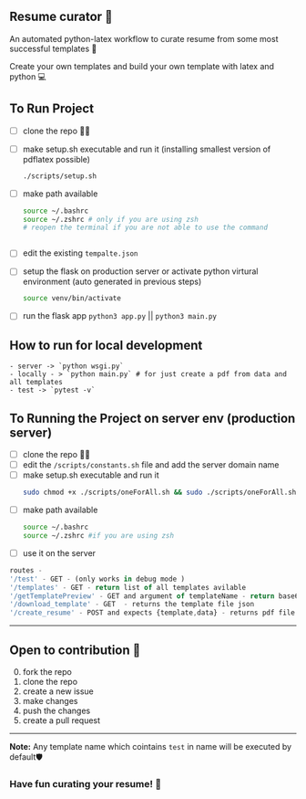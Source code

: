 ## Resume curator 🎯

An automated python-latex workflow to curate resume from some most successful templates 📄

Create your own templates and build your own template with latex and python 💻

## To Run Project

- [ ] clone the repo 👯‍♀️
- [ ] make setup.sh executable and run it (installing smallest version of pdflatex possible)
  ```bash
  ./scripts/setup.sh
  ```
- [ ] make path available

  ```bash
  source ~/.bashrc
  source ~/.zshrc # only if you are using zsh
  # reopen the terminal if you are not able to use the command
  ```

  ```

  ```

- [ ] edit the existing `tempalte.json`
- [ ] setup the flask on production server or activate python virtural environment (auto generated in previous steps)
  ```bash
  source venv/bin/activate
  ```
- [ ] run the flask app `python3 app.py` || `python3 main.py`

## How to run for local development

    - server -> `python wsgi.py`
    - locally - > `python main.py` # for just create a pdf from data and all templates
    - test -> `pytest -v`

## To Running the Project on server env (production server)

- [ ] clone the repo 👯‍♀️
- [ ] edit the `/scripts/constants.sh` file and add the server domain name
- [ ] make setup.sh executable and run it
  ```bash
  sudo chmod +x ./scripts/oneForAll.sh && sudo ./scripts/oneForAll.sh
  ```
- [ ] make path available
  ```bash
  source ~/.bashrc
  source ~/.zshrc #if you are using zsh
  ```
- [ ] use it on the server

```js
routes -
'/test' - GET - (only works in debug mode )
'/templates' - GET - return list of all templates avilable
'/getTemplatePreview' - GET and argument of templateName - return base64 image path
'/download_template' - GET  - returns the template file json
'/create_resume' - POST and expects {template,data} - returns pdf file with your template and data
```

---

## Open to contribution 🤝

0. fork the repo
1. clone the repo
2. create a new issue
3. make changes
4. push the changes
5. create a pull request

---

**Note:**
Any template name which cointains `test` in name will be executed by default🛡️

### Have fun curating your resume! 🎉
